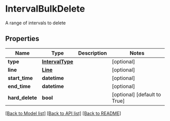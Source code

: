 # IntervalBulkDelete

A range of intervals to delete
## Properties
Name | Type | Description | Notes
------------ | ------------- | ------------- | -------------
**type** | [**IntervalType**](IntervalType.md) |  | [optional] 
**line** | [**Line**](Line.md) |  | [optional] 
**start_time** | **datetime** |  | [optional] 
**end_time** | **datetime** |  | [optional] 
**hard_delete** | **bool** |  | [optional] [default to True]

[[Back to Model list]](../README.md#documentation-for-models) [[Back to API list]](../README.md#documentation-for-api-endpoints) [[Back to README]](../README.md)


